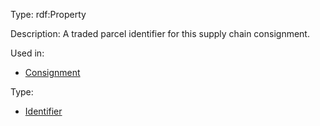 Type: rdf:Property

Description: A traded parcel identifier for this supply chain consignment.

Used in:

- [Consignment](./Consignment)

Type:

- [Identifier](./Identifier)
